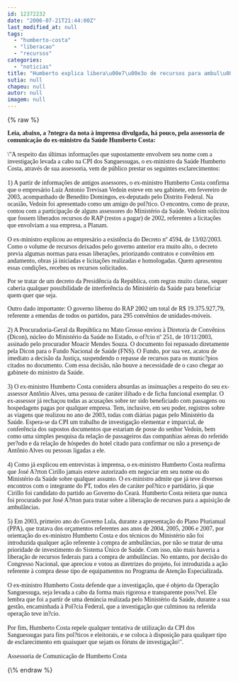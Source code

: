 ```yaml
---
id: 12372232
date: "2006-07-21T21:44:00Z"
last_modified_at: null
tags:
  - "humberto-costa"
  - "liberacao"
  - "recursos"
categories:
  - "noticias"
title: "Humberto explica libera\u00e7\u00e3o de recursos para ambul\u00e2ncia"
sutia: null
chapeu: null
autor: null
imagem: null
---
```

{\% raw %}
<p><P><FONT face=Verdana><STRONG>Leia, abaixo, a ?ntegra da nota à imprensa divulgada, há pouco, pela assessoria de comunicação do ex-ministro da Saúde Humberto Costa:</STRONG><BR>&nbsp;<BR>\"A respeito das últimas informações que supostamente envolvem seu nome com a investigação levada a cabo na CPI dos Sanguessugas, o ex-ministro da Saúde Humberto Costa, através de sua assessoria, vem de público prestar os seguintes esclarecimentos:<BR>&nbsp;<BR>1) A partir de informações de antigos assessores, o ex-ministro Humberto Costa confirma que o empresário Luiz Antonio Trevisan Vedoin esteve em seu gabinete, em fevereiro de 2003, acompanhado de Benedito Domingos, ex-deputado pelo Distrito Federal. Na ocasião, Vedoin foi apresentado como um amigo do pol?tico. O encontro, como de praxe, contou com a participação de alguns assessores do Ministério da Saúde. Vedoim solicitou que fossem liberados recursos do RAP (restos a pagar) de 2002, referentes a licitações que envolviam a sua empresa, a Planam.<BR>&nbsp;&nbsp;&nbsp;&nbsp;&nbsp;&nbsp;&nbsp;&nbsp;&nbsp;&nbsp;&nbsp; <BR>O ex-ministro explicou ao empresário a existência do Decreto nº 4594, de 13/02/2003. Como o volume de recursos deixados pelo governo anterior era muito alto, o decreto previa algumas normas para essas liberações, priorizando contratos e convênios em andamento, obras já iniciadas e licitações realizadas e homologadas. Quem apresentou essas condições, recebeu os recursos solicitados.</FONT></P></p>
<p><P><FONT face=Verdana>Por se tratar de um decreto da Presidência da República, com regras muito claras, sequer caberia qualquer possibilidade de interferência do Ministério da Saúde para beneficiar quem quer que seja.</FONT></P></p>
<p><P><FONT face=Verdana>Outro dado importante: O governo liberou do RAP 2002 um total de R$ 19.375.927,79, referente a emendas de todos os partidos, para 295 convênios de unidades-móveis.<BR>&nbsp;<BR>2) A Procuradoria-Geral da República no Mato Grosso enviou à Diretoria de Convênios (Dicon), núcleo do Ministério da Saúde no Estado, o of?cio nº 251, de 10/11/2003, assinado pelo procurador Moacir Mendes Souza. O documento foi repassado diretamente pela Dicon para o Fundo Nacional de Saúde (FNS). O Fundo, por sua vez, acatou de imediato a decisão da Justiça, suspendendo o repasse de recursos para os munic?pios citados no documento. Com essa decisão, não houve a necessidade de o caso chegar ao gabinete do ministro da Saúde.<BR>&nbsp;<BR>3) O ex-ministro Humberto Costa considera absurdas as insinuações a respeito do seu ex-assessor Antônio Alves, uma pessoa de caráter ilibado e de ficha funcional exemplar. O ex-assessor já rechaçou todas as acusações sobre ter sido beneficiado com passagens ou hospedagens pagas por qualquer empresa. Tem, inclusive, em seu poder, registros sobre as viagens que realizou no ano de 2003, todas com diárias pagas pelo Ministério da Saúde. Espera-se da CPI um trabalho de investigação elementar e imparcial, de conferência dos supostos documentos que estariam de posse do senhor Vedoin, bem como uma simples pesquisa da relação de passageiros das companhias aéreas do referido per?odo e da relação de hóspedes do hotel citado para confirmar ou não a presença de Antônio Alves ou pessoas ligadas a ele.<BR>&nbsp;<BR>4) Como já explicou em entrevistas à imprensa, o ex-ministro Humberto Costa reafirma que José A?rton Cirillo jamais esteve autorizado em negociar em seu nome ou do Ministério da Saúde sobre qualquer assunto. O ex-ministro admite que já teve diversos encontros com o integrante do PT, todos eles de caráter pol?tico e partidário, já que Cirillo foi candidato do partido ao Governo do Ceará. Humberto Costa reitera que nunca foi procurado por José A?rton para tratar sobre a liberação de recursos para a aquisição de ambulâncias.<BR>&nbsp;<BR>5) Em 2003, primeiro ano do Governo Lula, durante a apresentação do Plano Plurianual (PPA), que tratava dos orçamentos referentes aos anos de 2004, 2005, 2006 e 2007, por orientação do ex-ministro Humberto Costa e dos técnicos do Ministério não foi introduzida qualquer ação referente à compra de ambulâncias, por não se tratar de uma prioridade de investimento do Sistema Único de Saúde. Com isso, não mais haveria a liberação de recursos federais para a compra de ambulâncias. No entanto, por decisão do Congresso Nacional, que apreciou e votou as diretrizes do projeto, foi introduzida a ação referente à compra desse tipo de equipamentos no Programa de Atenção Especializada.<BR>&nbsp;<BR>O ex-ministro Humberto Costa defende que a investigação, que é objeto da Operação Sanguessuga, seja levada a cabo da forma mais rigorosa e transparente poss?vel. Ele lembra que foi a partir de uma denúncia realizada pelo Ministério da Saúde, durante a sua gestão, encaminhada à Pol?cia Federal, que a investigação que culminou na referida operação teve in?cio. <BR>&nbsp;<BR>Por fim, Humberto Costa repele qualquer tentativa de utilização da CPI dos Sanguessugas para fins pol?ticos e eleitorais, e se coloca à disposição para qualquer tipo de esclarecimento em quaisquer que sejam os fóruns de investigação\".<BR>&nbsp;<BR>Assessoria de Comunicação de Humberto Costa</FONT></P> </p>
{\% endraw %}